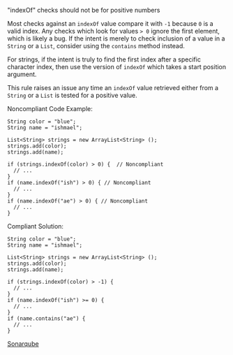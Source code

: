 "indexOf" checks should not be for positive numbers

Most checks against an `indexOf` value compare it with `-1` because `0` is a valid index. Any checks which look for values `> 0` ignore the first element, which is likely a bug. If the intent is merely to check inclusion of a value in a `String` or a `List`, consider using the `contains` method instead.

For strings, if the intent is truly to find the first index after a specific character index, then use the version of `indexOf` which takes a start position argument.

This rule raises an issue any time an `indexOf` value retrieved either from a `String` or a `List` is tested for a positive value.

Noncompliant Code Example:

    String color = "blue";
    String name = "ishmael";

    List<String> strings = new ArrayList<String> ();
    strings.add(color);
    strings.add(name);

    if (strings.indexOf(color) > 0) {  // Noncompliant
      // ...
    }
    if (name.indexOf("ish") > 0) { // Noncompliant
      // ...
    }
    if (name.indexOf("ae") > 0) { // Noncompliant
      // ...
    }

Compliant Solution:

    String color = "blue";
    String name = "ishmael";

    List<String> strings = new ArrayList<String> ();
    strings.add(color);
    strings.add(name);

    if (strings.indexOf(color) > -1) {
      // ...
    }
    if (name.indexOf("ish") >= 0) {
      // ...
    }
    if (name.contains("ae") {
      // ...
    }

[Sonarqube](https://rules.sonarsource.com/java/RSPEC-2692)
